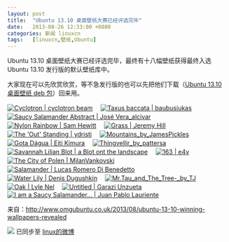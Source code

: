 ```yaml
---
layout: post
title:	"Ubuntu 13.10 桌面壁纸大赛已经评选完毕"
date:	2013-08-26 12:33:00 +0800 
categories:	新闻 linuxcn 
tags:	[linuxcn,壁纸,Ubuntu]
---
```



Ubuntu 13.10 桌面壁纸大赛已经评选完毕，最终有十八幅壁纸获得最终入选 Ubuntu 13.10 发行版的默认壁纸库中。


大家现在可以先欣赏欣赏，等不急发行版的也可以先把他们下载（[Ubuntu 13.10 桌面壁纸 deb 包](https://launchpad.net/~ubuntu-unity/+archive/daily-build/+build/4901205/+files/ubuntu-wallpapers-saucy_13.04.0%2B13.10.20130823-0ubuntu1_all.deb)）回来用。


[![Cyclotron | cyclotron beam](/Asserts/Images//attachment/album/201308/25/231917f2dzmcn8828mjmcd.jpg)](http://www.omgubuntu.co.uk/wp-content/uploads/2013/08/Cyclotron_by_cyclotron_beam.jpg "Cyclotron | cyclotron beam")　 [![Taxus baccata | baubusiukas](/Asserts/Images//attachment/album/201308/25/231919s9mwxbjaxjxhawwj.jpg)](http://www.omgubuntu.co.uk/wp-content/uploads/2013/08/Taxus_baccata_by_baubusiukas.jpg "Taxus baccata | baubusiukas")　 [![Saucy Salamander Abstract | José Vera_alcivar](http://www.omgubuntu.co.uk/wp-content/uploads/2013/08/Saucy_Salamander_Abstract_by_José_Vera_alcivar-350x200.jpg)](http://www.omgubuntu.co.uk/wp-content/uploads/2013/08/Saucy_Salamander_Abstract_by_José_Vera_alcivar.jpg "Saucy Salamander Abstract | José Vera_alcivar")　 [![Nylon Rainbow | Sam Hewitt](/Asserts/Images//attachment/album/201308/25/231920d7vhl7h2dnijsshd.jpg)](http://www.omgubuntu.co.uk/wp-content/uploads/2013/08/Nylon_Rainbow_by_Sam_Hewitt.jpg "Nylon Rainbow | Sam Hewitt")　 [![Grass | Jeremy Hill](/Asserts/Images//attachment/album/201308/25/231922huxbb5s55xzmdmst.jpg)](http://www.omgubuntu.co.uk/wp-content/uploads/2013/08/Grass_by_Jeremy_Hill.jpg "Grass | Jeremy Hill")　 [![The 'Out' Standing | ydristi](/Asserts/Images//attachment/album/201308/25/231923cyggcbymxtyg01y8.jpg)](http://www.omgubuntu.co.uk/wp-content/uploads/2013/08/THE_OUT_STANDING_by_ydristi.jpg "The ")　 [![Mountains_by_JamesPickles](/Asserts/Images//attachment/album/201308/25/231924yl6l3ltsl347336p.jpg)](http://www.omgubuntu.co.uk/wp-content/uploads/2013/08/Mountains_by_JamesPickles.jpg "Mountains_by_JamesPickles")　 [![Gota Dágua | Eiti Kimura](http://www.omgubuntu.co.uk/wp-content/uploads/2013/08/Gota_Dágua_by_Eiti_Kimura-350x200.jpg)](http://www.omgubuntu.co.uk/wp-content/uploads/2013/08/Gota_Dágua_by_Eiti_Kimura.jpg "Gota Dágua=")　 [![Thingvellir_by_pattersa](/Asserts/Images//attachment/album/201308/25/231926nffgk8wgtnzuaquw.jpg)](http://www.omgubuntu.co.uk/wp-content/uploads/2013/08/Thingvellir_by_pattersa.jpg "Thingvellir_by_pattersa")　 [![Savannah Lilian Blot | a Blot ont the landscape](/Asserts/Images//attachment/album/201308/25/231927quihhzhvh44ae9fe.jpg)](http://www.omgubuntu.co.uk/wp-content/uploads/2013/08/Savannah_Lilian_Blot_by_a_Blot_on_the_landscape.jpg "Savannah Lilian Blot | a Blot ont the landscape")　 [![163 | e4v](/Asserts/Images//attachment/album/201308/25/231928q86kwow6ohdiwx40.jpg)](http://www.omgubuntu.co.uk/wp-content/uploads/2013/08/163_by_e4v.jpg "163 | e4v")　 [![The City of Polen | MilanVankovski](/Asserts/Images//attachment/album/201308/25/231929zt9iseup1essmuk9.jpg)](http://www.omgubuntu.co.uk/wp-content/uploads/2013/08/The_City_of_Polen_by_MilanVankovski.jpg "The City of Polen | MilanVankovski")　 [![Salamander | Lucas Romero Di Benedetto](/Asserts/Images//attachment/album/201308/25/231931i8n3iixwi0oig0hz.jpg)](http://www.omgubuntu.co.uk/wp-content/uploads/2013/08/Salamander_by_Lucas_Romero_Di_Benedetto.jpg "Salamander | Lucas Romero Di Benedetto")　 [![Water Lily | Denis Dugushkin](/Asserts/Images//attachment/album/201308/25/2319321dqn0dab9wabwjw1.jpg)](http://www.omgubuntu.co.uk/wp-content/uploads/2013/08/Water_Lily_by_Denis_Dugushkin.jpg "Water Lily | Denis Dugushkin")　 [![Mr._Tau_and_The_Tree_-_by_TJ](/Asserts/Images//attachment/album/201308/25/231933eysv4hvsaa66yyyo.jpg)](http://www.omgubuntu.co.uk/wp-content/uploads/2013/08/Mr._Tau_and_The_Tree_-_by_TJ.jpg "Mr._Tau_and_The_Tree_-_by_TJ")　 [![Oak | Lyle Nel](/Asserts/Images//attachment/album/201308/25/231934vj7mjzpum7izffmu.jpg)](http://www.omgubuntu.co.uk/wp-content/uploads/2013/08/Oak_by_Lyle_Nel.jpg "Oak | Lyle Nel")　 [![Untitled | Garazi Unzueta](/Asserts/Images//attachment/album/201308/25/2319353i0xs3kpy3bipy3n.jpg)](http://www.omgubuntu.co.uk/wp-content/uploads/2013/08/Untitled_by_Garazi_Unzueta.jpg "Untitled | Garazi Unzueta")　 [![I am a Saucy Salamander... | Juan Pablo Lauriente](/Asserts/Images//attachment/album/201308/25/231936umfwkksrspnuar1u.jpg)](http://www.omgubuntu.co.uk/wp-content/uploads/2013/08/I_am_a_Saucy_Salamander..._by_Juan_Pablo_Lauriente.jpg "I am a Saucy Salamander... | Juan Pablo Lauriente")


来自：http://www.omgubuntu.co.uk/2013/08/ubuntu-13-10-winning-wallpapers-revealed


![](https://img.linux.net.cn/xwb/images/bgimg/icon_logo.png) 已同步至 [linux的微博](http://weibo.com/1772191555/A6vRc2rDk)
